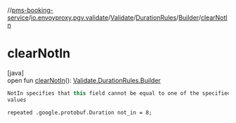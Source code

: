 //[pms-booking-service](../../../../../index.md)/[io.envoyproxy.pgv.validate](../../../index.md)/[Validate](../../index.md)/[DurationRules](../index.md)/[Builder](index.md)/[clearNotIn](clear-not-in.md)

# clearNotIn

[java]\
open fun [clearNotIn](clear-not-in.md)(): [Validate.DurationRules.Builder](index.md)

```kotlin
NotIn specifies that this field cannot be equal to one of the specified
values

```
`repeated .google.protobuf.Duration not_in = 8;`